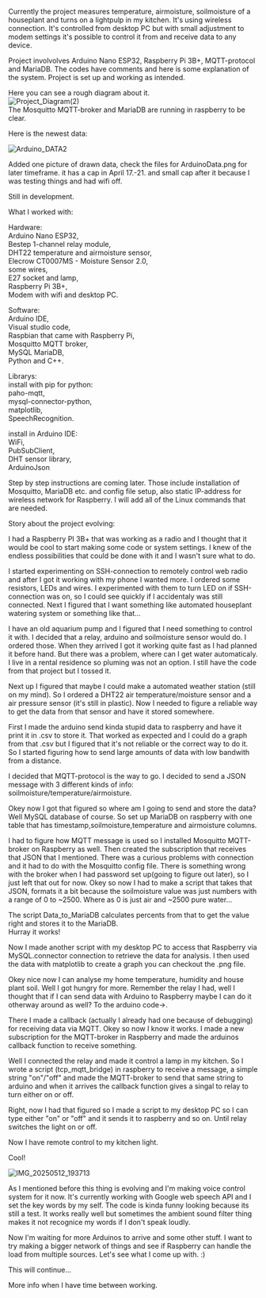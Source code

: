 Currently the project measures temperature, airmoisture, soilmoisture of a houseplant and turns on a lightpulp in my kitchen. It's using wireless connection. It's controlled from desktop PC but with small adjustment to modem settings it's possible to control it from and receive data to any device.

Project involvolves Arduino Nano ESP32, Raspberry Pi 3B+, MQTT-protocol and MariaDB.
The codes have comments and here is some explanation of the system.
Project is set up and working as intended.

Here you can see a rough diagram about it.  
![Project_Diagram(2)](https://github.com/user-attachments/assets/90c65834-e344-480d-9732-3623bddbb819)  
The Mosquitto MQTT-broker and MariaDB are running in raspberry to be clear.

Here is the newest data:

![Arduino_DATA2](https://github.com/user-attachments/assets/98e5f426-6ac8-47a5-9f6b-100b0a81f59c)

Added one picture of drawn data, check the files for ArduinoData.png for later timeframe. it has a cap in April 17.-21. and small cap after it because I was testing things and had wifi off.

Still in development. 

What I worked with:

Hardware:  
Arduino Nano ESP32,  
Bestep 1-channel relay module,  
DHT22 temperature and airmoisture sensor,  
Elecrow CT0007MS - Moisture Sensor 2.0,  
some wires,  
E27 socket and lamp,  
Raspberry Pi 3B+,  
Modem with wifi 
and desktop PC.

Software:  
Arduino IDE,  
Visual studio code,  
Raspbian that came with Raspberry Pi,  
Mosquitto MQTT broker,  
MySQL MariaDB,  
Python and C++.  

Librarys:  
install with pip for python:  
paho-mqtt,  
mysql-connector-python,  
matplotlib,  
SpeechRecognition.  

install in Arduino IDE:  
WiFi,  
PubSubClient,  
DHT sensor library,  
ArduinoJson

Step by step instructions are coming later. Those include installation of Mosquitto, MariaDB etc. and config file setup, also static IP-address for wireless network for Raspberry. I will add all of the Linux commands that are needed.

Story about the project evolving:

I had a Raspberry PI 3B+ that was working as a radio and I thought that it would be cool to start making some code or system settings. I knew of the endless possibilities that could be done with it and I wasn't sure what to do.

 I started experimenting on SSH-connection to remotely control web radio and after I got it working with my phone I wanted more. I ordered some resistors, LEDs and wires. I experimented with them to turn LED on if SSH-connection was on, so I could see quickly if I accidentaly was still connected. Next I figured that I want something like automated houseplant watering system or something like that... 

I have an old aquarium pump and I figured that I need something to control it with. I decided that a relay, arduino and soilmoisture sensor would do. I ordered those. When they arrived I got it working quite fast as I had planned it before hand. But there was a problem, where can I get water automaticaly. I live in a rental residence so pluming was not an option. I still have the code from that project but I tossed it. 

Next up I figured that maybe I could make a automated weather station (still on my mind). So I ordered a DHT22 air temperature/moisture sensor and a air pressure sensor (it's still in plastic). Now I needed to figure a reliable way to get the data from that sensor and have it stored somewhere.

First I made the arduino send kinda stupid data to raspberry and have it print it in .csv to store it. That worked as expected and I could do a graph from that .csv but I figured that it's not reliable or the correct way to do it. So I started figuring how to send large amounts of data with low bandwith from a distance.  

I decided that MQTT-protocol is the way to go. I decided to send a JSON message with 3 different kinds of info: soilmoisture/temperature/airmoisture. 

Okey now I got that figured so where am I going to send and store the data? Well MySQL database of course. So set up MariaDB on raspberry with one table that has timestamp,soilmoisture,temperature and airmoisture columns.

 I had to figure how MQTT message is used so I installed Mosquitto MQTT-broker on Raspberry as well. Then created the subscription that receives that JSON that I mentioned. There was a curious problems with connection and it had to do with the Mosquitto config file. There is something wrong with the broker when I had password set up(going to figure out later), so I just left that out for now. Okey so now I had to make a script that takes that JSON, formats it a bit because the soilmoisture value was just numbers with a range of 0 to ~2500. 
Where as 0 is just air and ~2500 pure water... 

The script Data_to_MariaDB calculates percents from that to get the value right and stores it to the MariaDB.  
Hurray it works!

Now I made another script with my desktop PC to access that Raspberry via MySQL.connector connection to retrieve the data for analysis. I then used the data with matplotlib to create a graph you can checkout the .png file. 

Okey nice now I can analyse my home temperature, humidity and house plant soil. Well I got hungry for more. Remember the relay I had, well I thought that if I can send data with Arduino to Raspberry maybe I can do it otherway around as well? To the arduino code->.

 There I made a callback (actually I already had one because of debugging) for receiving data via MQTT. Okey so now I know it works. I made a new subscription for the MQTT-broker in Raspberry and made the arduinos callback function to receive something. 

Well I connected the relay and made it control a lamp in my kitchen. So I wrote a script (tcp_mqtt_bridge) in raspberry to receive a message, a simple string "on"/"off" and made the MQTT-broker to send that same string to arduino and when it arrives the callback function gives a singal to relay to turn either on or off. 

Right, now I had that figured so I made a script to my desktop PC so I can type either "on" or "off" and it sends it to raspberry and so on. Until relay switches the light on or off. 

Now I have remote control to my kitchen light.

Cool! 

 ![IMG_20250512_193713](https://github.com/user-attachments/assets/594e2884-1b37-4512-9ff4-e0b6e209720b)

As I mentioned before this thing is evolving and I'm making voice control system for it now. It's currently working with Google web speech API and I set the key words by my self. The code is kinda funny looking because its still a test. It works really well but sometimes the ambient sound filter thing makes it not recognice my words if I don't speak loudly.

Now I'm waiting for more Arduinos to arrive and some other stuff. I want to try making a bigger network of things and see if Raspberry can handle the load from multiple sources. Let's see what I come up with. :) 

This will continue...

More info when I have time between working.
